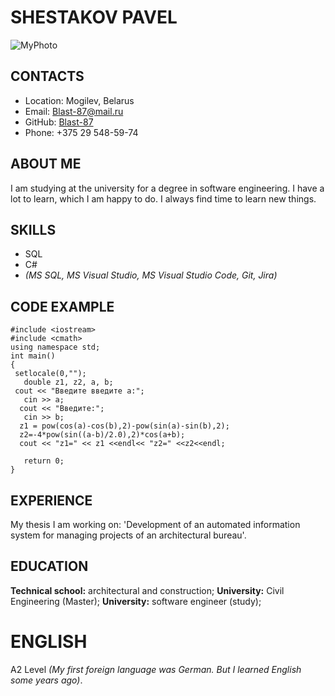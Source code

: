 # **SHESTAKOV PAVEL**
![MyPhoto](https://cloud.mail.ru/public/URiZ/r7V7VDth2)
## **CONTACTS**
* Location: Mogilev, Belarus
* Email: Blast-87@mail.ru
* GitHub: [Blast-87](https://Blast-87.github.io/rsschool-cv/cv) 
* Phone: +375 29 548-59-74
## **ABOUT ME**
I am studying at the university for a degree in software engineering. I have a lot to learn, which I am happy to do. I always find time to learn new things.
## **SKILLS**
* SQL
* C#
* *(MS SQL, MS Visual Studio, MS Visual Studio Code, Git, Jira)*
## **CODE EXAMPLE**
```
#include <iostream>
#include <cmath>
using namespace std;
int main()
{
 setlocale(0,"");
   double z1, z2, a, b;
 cout << "Введите введите а:";
   cin >> a;
  cout << "Введите:";
   cin >> b;
  z1 = pow(cos(a)-cos(b),2)-pow(sin(a)-sin(b),2);
  z2=-4*pow(sin((a-b)/2.0),2)*cos(a+b);
  cout << "z1=" << z1 <<endl<< "z2=" <<z2<<endl;

   return 0;
}
```
## **EXPERIENCE**
My thesis I am working on: 'Development of an automated information system for managing projects of an architectural bureau'.
## **EDUCATION**
**Technical school:** architectural and construction;
**University:** Civil Engineering (Master);
**University:** software engineer (study);
# **ENGLISH**
A2 Level *(My first foreign language was German. But I learned English some years ago)*.